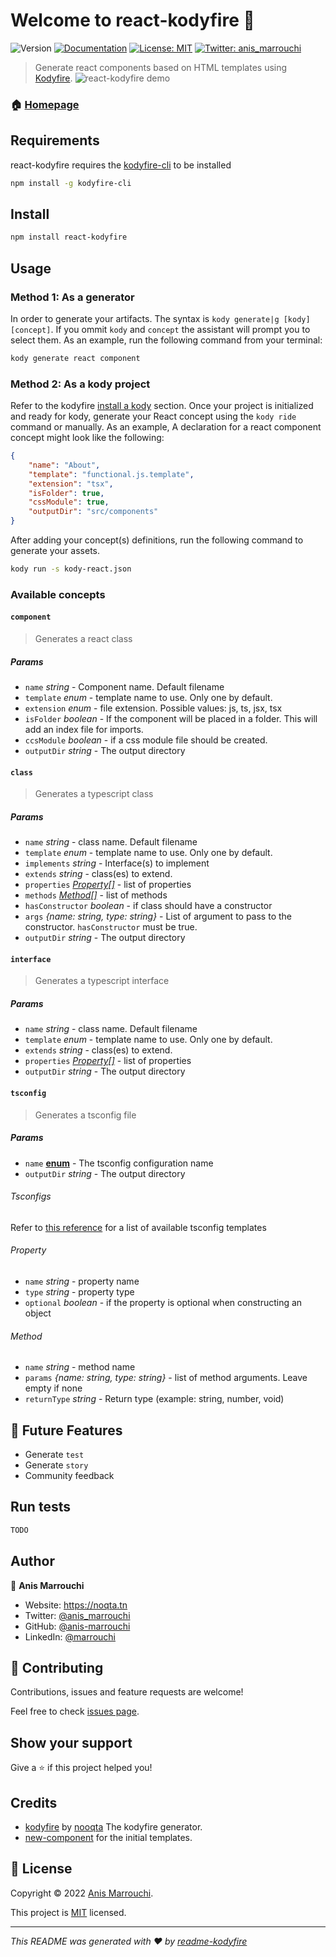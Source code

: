 # Welcome to react-kodyfire 👋
![Version](https://img.shields.io/badge/version-0.0.5-blue.svg?cacheSeconds=2592000)
[![Documentation](https://img.shields.io/badge/documentation-yes-brightgreen.svg)](https://github.com/nooqta/kodyfire#install-a-kody)
[![License: MIT](https://img.shields.io/badge/License-MIT-yellow.svg)](https://github.com/nooqta/kodyfire/blob/main/LICENSE)
[![Twitter: anis\_marrouchi](https://img.shields.io/twitter/follow/anis\_marrouchi.svg?style=social)](https://twitter.com/anis\_marrouchi)

> Generate react components based on HTML templates using [Kodyfire](https://github.com/nooqta/kodyfire).
![react-kodyfire demo](assets/react-kodyfire.gif)
### 🏠 [Homepage](https://github.com/nooqta/kodyfire)

## Requirements

react-kodyfire requires the [kodyfire-cli](https://github.com/nooqta/kodyfire) to be installed

```sh
npm install -g kodyfire-cli
```
## Install

```sh
npm install react-kodyfire
```

## Usage

### Method 1: As a generator
In order to generate your artifacts. The syntax is `kody generate|g [kody] [concept]`. If you ommit `kody` and `concept` the assistant will prompt you to select them. As an example, run the following command from your terminal:
```sh
kody generate react component
```
### Method 2: As a kody project
Refer to the kodyfire [install a kody](https://github.com/nooqta/kodyfire#install-a-kody) section.
Once your project is initialized and ready for kody,
generate your React concept using the `kody ride` command or manually. As an example, A declaration for a react component concept might look like the following: 
```json
{
    "name": "About",
    "template": "functional.js.template",
    "extension": "tsx",
    "isFolder": true,
    "cssModule": true,
    "outputDir": "src/components"
}
```

After adding your concept(s) definitions, run the following command to generate your assets.

```sh
kody run -s kody-react.json
```
### Available concepts 

#### `component` 

> Generates a react class

##### Params

- `name` _string_ - Component name. Default filename
- `template` _enum_ - template name to use. Only one by default.
- `extension` _enum_ - file extension. Possible values: js, ts, jsx, tsx
- `isFolder` _boolean_ - If the component will be placed in a folder. This will add an index file for imports.
- `ccsModule` _boolean_ - if a css module file should be created.
- `outputDir` _string_ - The output directory

#### `class` 

> Generates a typescript class

##### Params

- `name` _string_ - class name. Default filename
- `template` _enum_ - template name to use. Only one by default.
- `implements` _string_ - Interface(s) to implement
- `extends` _string_ - class(es) to extend.
- `properties` [_Property[]_](#property) - list of properties
- `methods` [_Method[]_](#method) - list of methods
- `hasConstructor` _boolean_ - if class should have a constructor
- `args` _{name: string, type: string}_ - List of argument to pass to the constructor. `hasConstructor` must be true.
- `outputDir` _string_ - The output directory

#### `interface` 

> Generates a typescript interface

##### Params

- `name` _string_ - class name. Default filename
- `template` _enum_ - template name to use. Only one by default.
- `extends` _string_ - class(es) to extend.
- `properties` [_Property[]_](#property) - list of properties
- `outputDir` _string_ - The output directory

#### `tsconfig` 

> Generates a tsconfig file
##### Params

- `name` [__enum__](#Tsconfigs) - The tsconfig  configuration name
- `outputDir` _string_ - The output directory


###### Tsconfigs
Refer to [this reference](https://github.com/tsconfig/bases/tree/main/bases) for a list of available tsconfig templates
###### Property
- `name` _string_ - property name
- `type` _string_ - property type
- `optional` _boolean_ - if the property is optional when constructing an object


###### Method
- `name` _string_ - method name
- `params` _{name: string, type: string}_ - list of method arguments. Leave empty if none
- `returnType` _string_ - Return type (example: string, number, void)
## 📅 Future Features

- Generate `test`
- Generate `story`
- Community feedback

## Run tests

```sh
TODO
```

## Author
👤 **Anis Marrouchi**

* Website: https://noqta.tn
* Twitter: [@anis\_marrouchi](https://twitter.com/anis\_marrouchi)
* GitHub: [@anis-marrouchi](https://github.com/anis-marrouchi)
* LinkedIn: [@marrouchi](https://linkedin.com/in/marrouchi)

## 🤝 Contributing

Contributions, issues and feature requests are welcome!

Feel free to check [issues page](https://github.com/anis-marrouchi/react-kodyfire/issues). 

## Show your support

Give a ⭐️ if this project helped you!

## Credits

- [kodyfire](https://github.com/nooqta/kodyfire) by [nooqta](https://github.com/nooqta) The kodyfire generator.
- [new-component](https://github.com/joshwcomeau/new-component/tree/master/src/templates) for the initial templates.

## 📝 License

Copyright © 2022 [Anis Marrouchi](https://github.com/anis-marrouchi).

This project is [MIT](https://github.com/nooqta/kodyfire/blob/main/LICENSE) licensed.

***
_This README was generated with ❤️ by [readme-kodyfire](https://github.com/nooqta/readme-kodyfire)_

